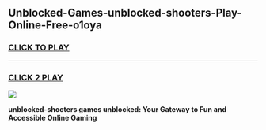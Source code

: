 
## Unblocked-Games-unblocked-shooters-Play-Online-Free-o1oya
<h3>
<a href="https://premium76.site?title=unblocked-shooters&ref=26A">CLICK TO PLAY</a></h3>
<hr>

<h3>
<a href="https://premium76.site?title=unblocked-shooters&ref=26A">CLICK 2 PLAY</a>
  
</h3>

<a href="https://premium76.site?title=unblocked-shooters&ref=26A"><img src="https://clearcache.store/games.png"></a>


**unblocked-shooters games unblocked: Your Gateway to Fun and Accessible Online Gaming**
